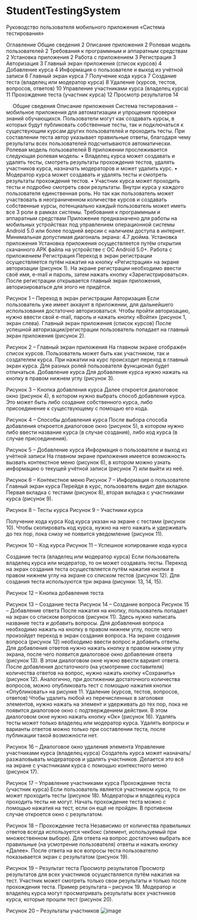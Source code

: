 # StudentTestingSystem

Руководство пользователя мобильного приложения «Система тестирования»

Оглавление
Общие сведения	2
Описание приложения	2
Ролевая модель пользователей	2
Требования к программным и аппаратным средствам	2
Установка приложения	2
Работа с приложением	3
Регистрация	3
Авторизация	3
Главный экран приложения (список курсов)	4
Добавление курса	4
Информация о пользователе и выход из учётной записи	6
Главный экран курса	7
Получение кода курса	7
Создание теста (владелец или модератор курса)	8
Удаление (курсов, тестов, вопросов, ответов)	10
Управление участниками курса (владелец курса)	11
Прохождение теста (участник курса)	12
Просмотр результатов	14

 
Общие сведения
Описание приложения
Система тестирования – мобильное приложения для автоматизации и упрощения проверки знаний обучающихся. Пользователи могут как создавать курсы, в которых будут публиковать собственные тесты, так и подключаться к существующим курсам других пользователей и проходить тесты. При составлении теста автор указывает правильные ответы, благодаря чему результаты всех пользователей подсчитываются автоматически.
Ролевая модель пользователей
В приложении прослеживается следующая ролевая модель:
•	Владелец курса может создавать и удалять тесты, смотреть результаты прохождения тестов, удалять участников курса, назначать модераторов и может удалить курс.
•	Модератор курса может создавать и удалять тесты и смотреть результаты прохождения тестов.
•	Участник курса может проходить тесты и подробно смотреть свои результаты.
Внутри курса у каждого пользователя единственная роль. Но так как пользователь может участвовать в неограниченном количестве курсов и создавать собственные курсы, потенциально каждый пользователь может иметь все 3 роли в рамках системы.
Требования к программным и аппаратным средствам
Приложение предназначено для работы на мобильных устройствах под управлением операционной системы Android 5.0 или более поздней версии с наличием доступа в интернет. Минимальная допустимая диагональ экрана: 4.7 дюйма.
Установка приложения
Установка приложения осуществляется путём открытия скачанного APK файла на устройстве с ОС Android 5.0+.
Работа с приложением
Регистрация
Переход в экран регистрации осуществляется путём нажатия на кнопку «Регистрация» на экране авторизации (рисунок 1).
На экране регистрации необходимо ввести своё имя, e-mail и пароль, затем нажать кнопку «Зарегистрироваться». После регистрации открывается главный экран приложения, авторизироваться для этого не придётся.
 
Рисунок 1 – Переход в экран регистрации
Авторизация
Если пользователь уже имеет аккаунт в приложении, для дальнейшего использования достаточно авторизоваться. Чтобы пройти авторизацию, нужно ввести свой e-mail, пароль и нажать кнопку «Войти» (рисунок 1, экран слева).
Главный экран приложения (список курсов)
После успешной авторизации/регистрации пользователь попадает на главный экран приложения (рисунок 2).
 
Рисунок 2 – Главный экран приложения
На главном экране отображён список курсов. Пользователь может быть как участником, так и создателем курса. При нажатии на курс происходит переход в главный экран курса. Для разных ролей пользователя функционал будет отличаться.
Добавление курса
Для добавления курса нужно нажать на кнопку в правом нижнем углу (рисунок 3).
 
Рисунок 3 – Кнопка добавления курса
Далее откроется диалоговое окно (рисунок 4), в котором нужно выбрать способ добавления курса. Это может быть либо создание собственного курса, либо присоединение к существующему с помощью его кода.
 
Рисунок 4 – Способы добавления курса
После выбора способа добавления откроется диалоговое окно (рисунок 5), в котором нужно либо ввести название курса (в случае создания), либо код курса (в случае присоединения).
 
Рисунок 5 – Добавление курса
Информация о пользователе и выход из учётной записи
На главном экране приложения имеется возможность вызвать контекстное меню (рисунок 6), в котором можно узнать информацию о текущей учётной записи (рисунок 7) или выйти из неё.
 	 
Рисунок 6 – Контекстное меню	Рисунок 7 – Информация о пользователе
Главный экран курса
Перейдя в курс, пользователь видит две вкладки. Первая вкладка с тестами (рисунок 8), вторая вкладка с участниками курса (рисунок 9).
 	 
Рисунок 8 – Тесты курса	Рисунок 9 – Участники курса

Получение кода курса
Код курса указан на экране с тестами (рисунок 10). Чтобы скопировать код курса, нужно на него нажать и удерживать до тех пор, пока снизу не появится уведомление (рисунок 11).
 	 
Рисунок 10 – Код курса	Рисунок 11 – Успешное копирование кода курса

Создание теста (владелец или модератор курса)
Если пользователь владелец курса или модератор, то он может создавать тесты. Переход на экран создания теста осуществляется путём нажатия кнопки в правом нижнем углу на экране со списком тестов (рисунок 12). Для создания теста используются три экрана (рисунки: 13, 14, 15).
 
Рисунок 12 – Кнопка добавления теста
 	 	 
Рисунок 13 – Создание теста	Рисунок 14 – Создание вопроса	Рисунок 15 – Добавление ответа
После нажатия на кнопку, пользователь попадает на экран со списком вопросов (рисунок 11). Здесь нужно написать название теста и добавить вопросы. Для добавления вопроса необходимо нажать на кнопку в правом нижнем углу, после чего произойдет переход в экран создания вопроса.
На экране создания вопроса (рисунок 12) необходимо ввести вопрос и добавить ответы. Для добавления ответов нужно нажать кнопку в правом нижнем углу экрана, после чего появится диалоговое окно добавления ответа (рисунок 13). В этом диалоговом окне нужно ввести вариант ответа.
После добавления достаточного (на усмотрение составителя) количества ответов на вопрос, нужно нажать кнопку «Сохранить» (рисунок 12). Аналогично, при достижении достаточного количества вопросов, можно опубликовать тест с помощью нажатия кнопки «Опубликовать» на рисунке 11.
Удаление (курсов, тестов, вопросов, ответов)
Чтобы удалить любой из перечисленных в заголовке элементов, нужно нажать на элемент и удерживать до тех пор, пока не появится диалоговое окно с подтверждением действия. В этом диалоговом окне нужно нажать кнопку «Ок» (рисунок 16).
Удалять тесты может только владелец или модератор курса. Удалять вопросы и варианты ответов можно только при составлении теста, после публикации такой возможности нет.
 
Рисунок 16 – Диалоговое окно удаления элемента
Управление участниками курса (владелец курса)
Создатель курса может назначать/разжаловывать модераторов и удалять участников. Делается это всё на экране с участниками курса с помощью контекстного меню (рисунок 17).
 
Рисунок 17 – Управление участниками курса
Прохождение теста (участник курса)
Если пользователь является участником курса, то он может проходить тесты (рисунок 18). Модераторы и владелец курса проходить тесты не могут.
Начать прохождение теста можно с помощью нажатия на тест, если он ещё не пройден. В противном случае откроется окно с результатом.
 
Рисунок 18 – Прохождение теста
Независимо от количества правильных ответов всегда используется чекбокс (элемент, используемый при множественном выборе).
Для ответа на вопрос достаточно выбрать все правильные (на усмотрение пользователя) ответы и нажать кнопку «Далее».
После ответа на все вопросы теста пользователю показывается экран с результатом (рисунок 19).
 
Рисунок 19 – Результат теста
Просмотр результатов
Просмотр результатов для всех участников осуществляется путём нажатия на тест.
Участник может смотреть только свои результаты и только после прохождения теста. Пример результата – рисунок 19.
Модератор и владелец курса могут просматривать результаты всех участников курса, которые прошли тест (рисунок 20).
 
Рисунок 20 – Результаты участников
![image](https://github.com/polinkasosiska/StudentTestingSystem/assets/37378410/60f51099-8196-4267-b51e-37686ffb7222)
